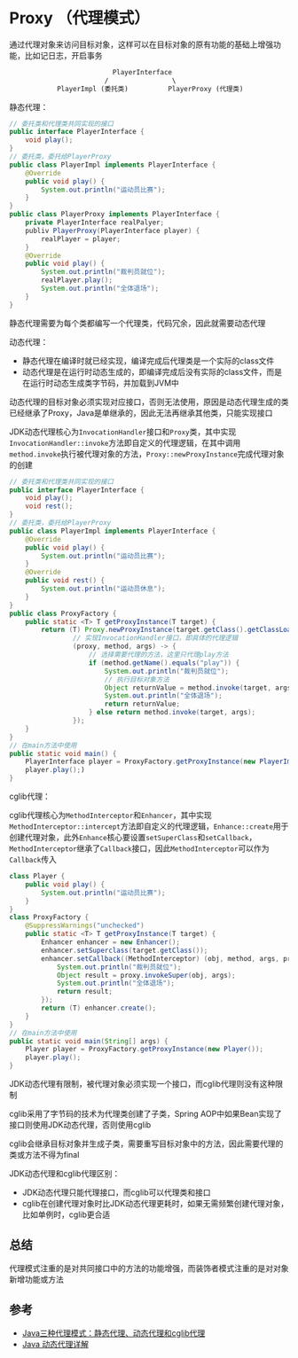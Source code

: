 # Proxy （代理模式）

通过代理对象来访问目标对象，这样可以在目标对象的原有功能的基础上增强功能，比如记日志，开启事务

```txt
                          PlayerInterface
                        /                \
            PlayerImpl (委托类)          PlayerProxy (代理类)
```

静态代理：

```java
// 委托类和代理类共同实现的接口
public interface PlayerInterface {
    void play();
}
// 委托类，委托给PlayerProxy
public class PlayerImpl implements PlayerInterface {
    @Override
    public void play() {
        System.out.println("运动员比赛");
    }
}
public class PlayerProxy implements PlayerInterface {
    private PlayerInterface realPalyer;
    publiv PlayerProxy(PlayerInterface player) {
        realPlayer = player;
    }
    @Override
    public void play() {
        System.out.println("裁判员就位");
        realPlayer.play();
        System.out.println("全体退场");
    }
}
```

静态代理需要为每个类都编写一个代理类，代码冗余，因此就需要动态代理

动态代理：
- 静态代理在编译时就已经实现，编译完成后代理类是一个实际的class文件
- 动态代理是在运行时动态生成的，即编译完成后没有实际的class文件，而是在运行时动态生成类字节码，并加载到JVM中

动态代理的目标对象必须实现对应接口，否则无法使用，原因是动态代理生成的类已经继承了Proxy，Java是单继承的，因此无法再继承其他类，只能实现接口

JDK动态代理核心为`InvocationHandler`接口和`Proxy`类，其中实现`InvocationHandler::invoke`方法即自定义的代理逻辑，在其中调用`method.invoke`执行被代理对象的方法，`Proxy::newProxyInstance`完成代理对象的创建

```java
// 委托类和代理类共同实现的接口
public interface PlayerInterface {
    void play();
    void rest();
}
// 委托类，委托给PlayerProxy
public class PlayerImpl implements PlayerInterface {
    @Override
    public void play() {
        System.out.println("运动员比赛");
    }
    @Override
    public void rest() {
        System.out.println("运动员休息");
    }
}
public class ProxyFactory {
    public static <T> T getProxyInstance(T target) {
        return (T) Proxy.newProxyInstance(target.getClass().getClassLoader(), target.getClass().getInterfaces(),
                // 实现InvocationHandler接口，即具体的代理逻辑
                (proxy, method, args) -> {
                    // 选择需要代理的方法，这里只代理play方法
                    if (method.getName().equals("play")) {
                        System.out.println("裁判员就位");
                        // 执行目标对象方法
                        Object returnValue = method.invoke(target, args);
                        System.out.println("全体退场");
                        return returnValue;
                    } else return method.invoke(target, args);
                });
    }
}
// 在main方法中使用
public static void main() {
    PlayerInterface player = ProxyFactory.getProxyInstance(new PlayerImpl());
    player.play();)
}
```

cglib代理：

cglib代理核心为`MethodInterceptor`和`Enhancer`，其中实现`MethodInterceptor::intercept`方法即自定义的代理逻辑，`Enhance::create`用于创建代理对象，此外`Enhance`核心要设置`setSuperClass`和`setCallback`，`MethodInterceptor`继承了`Callback`接口，因此`MethodInterceptor`可以作为`Callback`传入

```java
class Player {
    public void play() {
        System.out.println("运动员比赛");
    }
}
class ProxyFactory {
    @SuppressWarnings("unchecked")
    public static <T> T getProxyInstance(T target) {
        Enhancer enhancer = new Enhancer();
        enhancer.setSuperclass(target.getClass());
        enhancer.setCallback((MethodInterceptor) (obj, method, args, proxy) -> {
            System.out.println("裁判员就位");
            Object result = proxy.invokeSuper(obj, args);
            System.out.println("全体退场");
            return result;
        });
        return (T) enhancer.create();
    }
}
// 在main方法中使用
public static void main(String[] args) {
    Player player = ProxyFactory.getProxyInstance(new Player());
    player.play();
}
```

JDK动态代理有限制，被代理对象必须实现一个接口，而cglib代理则没有这种限制

cglib采用了字节码的技术为代理类创建了子类，Spring AOP中如果Bean实现了接口则使用JDK动态代理，否则使用cglib

cglib会继承目标对象并生成子类，需要重写目标对象中的方法，因此需要代理的类或方法不得为final

JDK动态代理和cglib代理区别：

- JDK动态代理只能代理接口，而cglib可以代理类和接口
- cglib在创建代理对象时比JDK动态代理更耗时，如果无需频繁创建代理对象，比如单例时，cglib更合适

## 总结

代理模式注重的是对共同接口中的方法的功能增强，而装饰者模式注重的是对对象新增功能或方法

## 参考

- [Java三种代理模式：静态代理、动态代理和cglib代理](https://segmentfault.com/a/1190000011291179)
- [Java 动态代理详解](https://juejin.im/post/5c1ca8df6fb9a049b347f55c)
